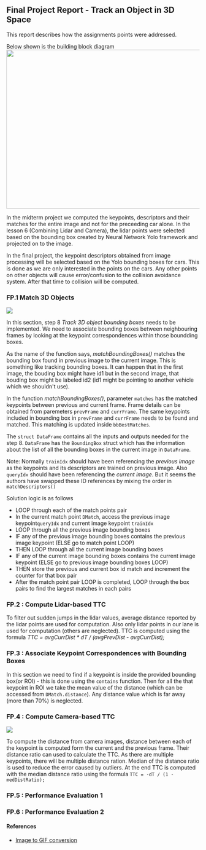 ## Final Project Report - Track an Object in 3D Space

This report describes how the assignments points were addressed.

Below shown is the building block diagram
<img src="images/course_code_structure.png" width="779" height="414" />

In the midterm project we computed the keypoints, descriptors and their matches for the entire image and not for the preceeding car alone.
In the lesson 6 (Combining Lidar and Camera), the lidar points were selected based on the bounding box created by Neural Network Yolo framework and projected on to the image.

In the final project, the keypoint descriptors obtained from image processing will be selected based on the Yolo bounding boxes for cars. This is done as we are only interested in the points on the cars. Any other points on other objects will cause error/confusion to the collision avoidance system. After that time to collision will be computed.

### FP.1 Match 3D Objects

<img src="report-files/BoundingBox.gif" />

In this section, step 8 *Track 3D object bounding boxes* needs to be implemented.
We need to associate bounding boxes between neighbouring frames by looking at the keypoint correspondences within those boundding boxes.

As the name of the function says, *matchBoundingBoxes()* matches the bounding box found in previous image to the current image. This is something like tracking bounding boxes. It can happen that in the first image, the bouding box might have id1 but in the second image, that bouding box might be labeled id2 (id1 might be pointing to another vehicle which we shouldn't use).

In the function *matchBoundingBoxes()*, parameter `matches` has the matched keypoints between previous and current frame. Frame details can be obtained from paremeters `prevFrame` and `currFrame`. The same keypoints included in bounding box in `prevFrame` and `currFrame` needs to be found and matched. This matching is updated inside `bbBestMatches`.

The `struct DataFrame` contains all the inputs and outputs needed for the step 8. `DataFrame` has the `BoundingBox` struct which has the information about the list of all the bounding boxes in the current image in `DataFrame`. 

Note: Normally `trainIdx` should have been referencing the *previous image* as the keypoints and its descriptors are trained on previous image. Also `queryIdx` should have been referencing the *current image*. But it seems the authors have swapped these ID references by mixing the order in `matchDescriptors()`

Solution logic is as follows
* LOOP through each of the match points pair
* In the current match point `DMatch`, access the previous image keypoint`queryIdx` and current image keypoint `trainIdx`
* LOOP through all the previous image bounding boxes
* IF any of the previous image bounding boxes contains the previous image keypoint (ELSE go to match point LOOP)
* THEN LOOP through all the current image bounding boxes
* IF any of the current image bounding boxes contains the current image keypoint  (ELSE go to previous image bounding boxes LOOP)
* THEN store the previous and current box id match and increment the counter for that box pair
* After the match point pair LOOP is completed, LOOP through the box pairs to find the largest matches in each pairs


### FP.2 : Compute Lidar-based TTC

To filter out sudden jumps in the lidar values, average distance reported by the lidar points are used for computation. Also only lidar points in our lane is used for computation (others are neglected). TTC is computed using the formula *TTC = avgCurrDist * dT / (avgPrevDist - avgCurrDist);*

### FP.3 : Associate Keypoint Correspondences with Bounding Boxes

In this section we need to find if a keypoint is inside the provided bounding box(or ROI) - this is done using the `contains` function. Then for all the that keypoint in ROI we take the mean value of the distance  (which can be accessed from `DMatch.distance`). Any distance value which is far away (more than 70%) is neglected.

### FP.4 : Compute Camera-based TTC

<img src="report-files/BoundingBox.gif" />

To compute the distance from camera images, distance between each of the keypoint is computed form the current and the previous frame. Their distance ratio can used to calculate the TTC. As there are multiple keypoints, there will be multiple distance ration. Median of the distance ratio is used to reduce the error caused by outliers. At the end TTC is computed with the median distance ratio using the formula `TTC = -dT / (1 - medDistRatio);`

### FP.5 : Performance Evaluation 1

### FP.6 : Performance Evaluation 2


#### References
* [Image to GIF conversion](https://askubuntu.com/questions/648244/how-do-i-create-an-animated-gif-from-still-images-preferably-with-the-command-l#:~:text=From%20GIMP%20go%20to%20File,to%20the%20GIF%20export%20options.)
